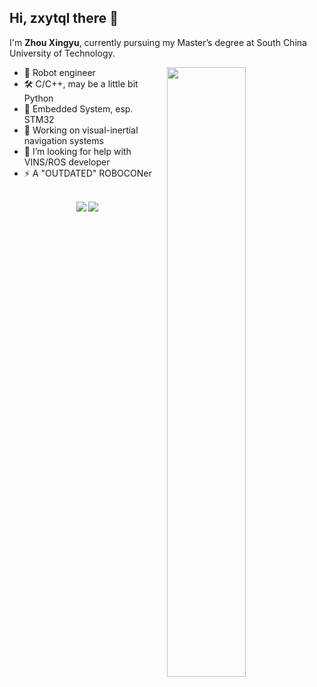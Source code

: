 ## Hi, zxytql there 👋 

I'm **Zhou Xingyu**, currently pursuing my Master’s degree at South China University of Technology.

<picture>
  <img align="right" width="50%" src="https://github-readme-stats-zxytqls-projects.vercel.app/api?username=zxytql&theme=vue&hide=contribs&show_icons=true&rank_icon=github&hide_border=true">
</picture>

- 👾 Robot engineer
- 🛠️ C/C++, may be a little bit Python
- 🔬 Embedded System, esp. STM32
- 🔭 Working on visual-inertial navigation systems 
- 🤔 I’m looking for help with VINS/ROS developer
- ⚡ A "OUTDATED" ROBOCONer
</br>
<div align="center"> 
  <img src="https://vbr.nathanchung.dev/badge?page_id=zxytql&lcolor=fff&color=000&style=for-the-badge&logo=Github&logoColor=181717&text=Github" /> 
  <img src="https://vbr.nathanchung.dev/badge?page_id=zxytql.top&lcolor=fff&color=000&style=for-the-badge&logo=apache spark&logoColor=E25A1C&hit=false&text=zxytql.top" /> 
</div>


<!--
---
<picture>
  <img align="center" src="https://github-readme-activity-graph.vercel.app/graph?username=zxytql&theme=minimal">
</picture>
-->
